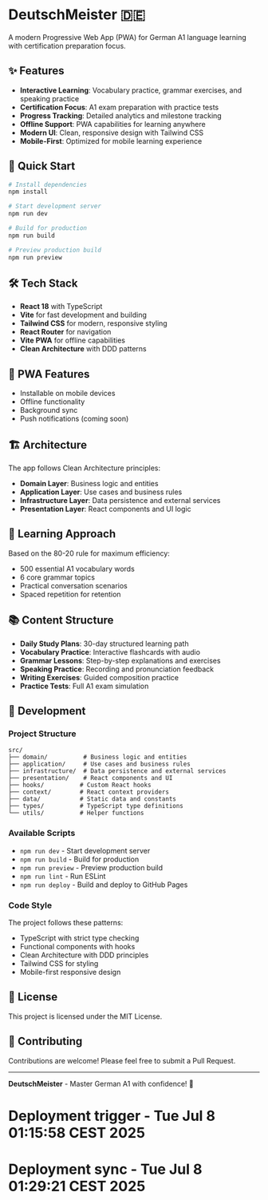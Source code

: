 # DeutschMeister 🇩🇪

A modern Progressive Web App (PWA) for German A1 language learning with certification preparation focus.

## ✨ Features

- **Interactive Learning**: Vocabulary practice, grammar exercises, and speaking practice
- **Certification Focus**: A1 exam preparation with practice tests
- **Progress Tracking**: Detailed analytics and milestone tracking
- **Offline Support**: PWA capabilities for learning anywhere
- **Modern UI**: Clean, responsive design with Tailwind CSS
- **Mobile-First**: Optimized for mobile learning experience

## 🚀 Quick Start

```bash
# Install dependencies
npm install

# Start development server
npm run dev

# Build for production
npm run build

# Preview production build
npm run preview
```

## 🛠️ Tech Stack

- **React 18** with TypeScript
- **Vite** for fast development and building
- **Tailwind CSS** for modern, responsive styling
- **React Router** for navigation
- **Vite PWA** for offline capabilities
- **Clean Architecture** with DDD patterns

## 📱 PWA Features

- Installable on mobile devices
- Offline functionality
- Background sync
- Push notifications (coming soon)

## 🏗️ Architecture

The app follows Clean Architecture principles:

- **Domain Layer**: Business logic and entities
- **Application Layer**: Use cases and business rules
- **Infrastructure Layer**: Data persistence and external services
- **Presentation Layer**: React components and UI logic

## 🎯 Learning Approach

Based on the 80-20 rule for maximum efficiency:
- 500 essential A1 vocabulary words
- 6 core grammar topics
- Practical conversation scenarios
- Spaced repetition for retention

## 📚 Content Structure

- **Daily Study Plans**: 30-day structured learning path
- **Vocabulary Practice**: Interactive flashcards with audio
- **Grammar Lessons**: Step-by-step explanations and exercises
- **Speaking Practice**: Recording and pronunciation feedback
- **Writing Exercises**: Guided composition practice
- **Practice Tests**: Full A1 exam simulation

## 🔧 Development

### Project Structure
```
src/
├── domain/          # Business logic and entities
├── application/     # Use cases and business rules
├── infrastructure/  # Data persistence and external services
├── presentation/    # React components and UI
├── hooks/          # Custom React hooks
├── context/        # React context providers
├── data/           # Static data and constants
├── types/          # TypeScript type definitions
└── utils/          # Helper functions
```

### Available Scripts

- `npm run dev` - Start development server
- `npm run build` - Build for production
- `npm run preview` - Preview production build
- `npm run lint` - Run ESLint
- `npm run deploy` - Build and deploy to GitHub Pages

### Code Style

The project follows these patterns:
- TypeScript with strict type checking
- Functional components with hooks
- Clean Architecture with DDD principles
- Tailwind CSS for styling
- Mobile-first responsive design

## 📄 License

This project is licensed under the MIT License.

## 🤝 Contributing

Contributions are welcome! Please feel free to submit a Pull Request.

---

**DeutschMeister** - Master German A1 with confidence! 🚀
# Deployment trigger - Tue Jul  8 01:15:58 CEST 2025
# Deployment sync - Tue Jul  8 01:29:21 CEST 2025
